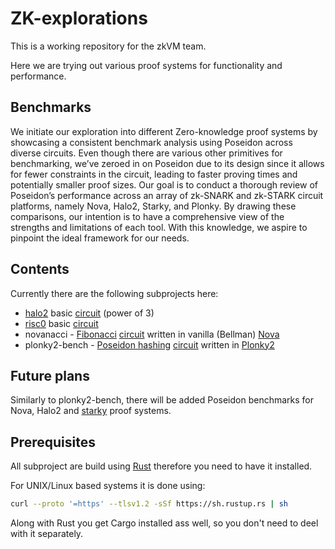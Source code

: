 # ZK-explorations

This is a working repository for the zkVM team.

Here we are trying out various proof systems for functionality and performance.

## Benchmarks

We initiate our exploration into different Zero-knowledge proof systems by showcasing a consistent benchmark analysis using Poseidon across diverse circuits. Even though there are various other primitives for benchmarking, we’ve zeroed in on Poseidon due to its design since it allows for fewer constraints in the circuit, leading to faster proving times and potentially smaller proof sizes. Our goal is to conduct a thorough review of Poseidon’s performance across an array of zk-SNARK and zk-STARK circuit platforms, namely Nova, Halo2, Starky, and Plonky. By drawing these comparisons, our intention is to have a comprehensive view of the strengths and limitations of each tool. With this knowledge, we aspire to pinpoint the ideal framework for our needs.

## Contents

Currently there are the following subprojects here:
- [halo2](https://github.com/zcash/halo2) basic [circuit](./halo2/README.md) (power of 3)
- [risc0](https://github.com/risc0/risc0) basic [circuit](./risc0/README.md)
- novanacci - [Fibonacci](https://en.wikipedia.org/wiki/Fibonacci_sequence) [circuit](./novanacci/README.md) written in vanilla (Bellman) [Nova](https://github.com/microsoft/Nova)
- plonky2-bench - [Poseidon hashing](https://www.poseidon-hash.info/) [circuit](./plonky2-bench/README.md) written in [Plonky2](https://github.com/mir-protocol/plonky2)

## Future plans

Similarly to plonky2-bench, there will be added Poseidon benchmarks for Nova, Halo2 and [starky](https://github.com/mir-protocol/plonky2/tree/main/starky) proof systems.

## Prerequisites

All subproject are build using [Rust](https://github.com/rust-lang/rust) therefore you need to have it installed.

For UNIX/Linux based systems it is done using:

```bash
curl --proto '=https' --tlsv1.2 -sSf https://sh.rustup.rs | sh
```
Along with Rust you get Cargo installed ass well, so you don't need to deel with it separately.

